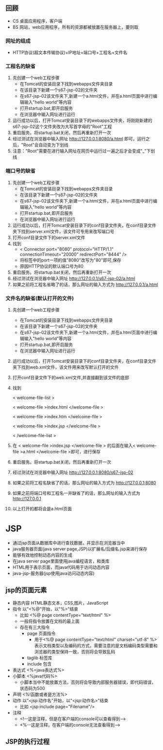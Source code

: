 ## 回顾
* CS 桌面应用程序，客户端
* BS 网站，web应用程序，所有的资源都被放置在服务器上，要则取

### 网址的组成 
   * HTTP协议(超文本传输协议)+IP地址+端口号+工程名+文件名

### 工程名的缺省
   1. 先创建一个web工程步骤
      * 在Tomcat的安装目录下找到webapps文件夹目录
      * 在该目录下新建一个s67-jsp-02的文件夹
      * 在s67-jsp-02该文件夹下,新建一个a.html文件，并在a.html页面中进行编辑输入"hello world"等内容
      * 打开startup.bat,即开启服务
      * 在浏览器中输入网址进行运行
   2. 运行成功以后，打开Tomcat安装目录下的webapps文件夹，将刚刚新建的s67-jsp-02这个文件夹改为大写首字母的"Root"工程
   3. 重启服务。将startup.bat关闭，然后再重新打开一次
   4. 经过测试在浏览器中输入网址
   http://127.0.0.1:8080/a.html
   即可，运行之后，"Root"会自动变为下划线
   5. 注意："Root"需要在进行输入网址在网页中运行过一遍之后才会变成"_"下划线

### 端口号的缺省
   1. 先创建一个web工程步骤
      * 在Tomcat的安装目录下找到webapps文件夹目录
      * 在该目录下新建一个s67-jsp-02的文件夹
      * 在s67-jsp-02该文件夹下,新建一个a.html文件，并在a.html页面中进行编辑输入"hello world"等内容
      * 打开startup.bat,即开启服务
      * 在浏览器中输入网址进行运行
   2. 运行成功以后，打开Tomcat安装目录下的conf目录文件夹，在conf目录文件夹下找到server.xml文件，该文件可专用来改写端口号
   3. 打开conf目录文件下的server.xml文件
   4. 找到
      * &lt; Connector port="8080" protocol="HTTP/1.1" connectionTimeout="20000" redirectPort="8444" /&gt;
      * 将标签中的port一项的值"8080"改写为"80"即可,保存
      * 原因HTTP协议的默认端口号为80
   3. 重启服务。将startup.bat关闭，然后再重新打开一次
   4. 经过测试在浏览器中输入网址
   http://127.0.0.1/s67-jsp-02/a.html
   5. 如果之前将工程名省略了的话，那么网址的输入方式为
   http://127.0.0.1/a.html

### 文件名的缺省(默认打开的文件)
   1. 先创建一个web工程步骤
      * 在Tomcat的安装目录下找到webapps文件夹目录
      * 在该目录下新建一个s67-jsp-02的文件夹
      * 在s67-jsp-02该文件夹下,新建一个a.html文件，并在a.html页面中进行编辑输入"hello world"等内容
      * 打开startup.bat,即开启服务
      * 在浏览器中输入网址进行运行
   2. 运行成功以后，打开Tomcat安装目录下的conf目录文件夹，在conf目录文件夹下找到web.xml文件，该文件用来改写默认打开的文件
   3. 打开conf目录文件下的web.xml文件,并直接翻到该文件的底部
   4. 找到

      &lt; welcome-file-list &gt;

      &lt; welcome-file &gt;index.html &lt;/welcome-file &gt;

      &lt; welcome-file &gt;index.htm &lt;/welcome-file &gt;

      &lt; welcome-file &gt;index.jsp &lt;/welcome-file &gt;

      &lt; /welcome-file-list &gt;

   4. 在 &lt; welcome-file &gt;index.jsp &lt;/welcome-file &gt; 的后面在输入&lt; welcome-file &gt;a.html &lt;/welcome-file &gt;即可，进行保存
   3. 重启服务。将startup.bat关闭，然后再重新打开一次
   4. 经过测试在浏览器中输入网址
   http://127.0.0.1:8080/s67-jsp-02
   5. 如果之前将工程名缺省了的话，那么网址的输入方式为
   http://127.0.0.1:8080
   6. 如果之前将端口号和工程名一并缺省了的话，那么网址的输入方式为
   http://127.0.0.1
   7. 以上打开的都将会是a.html页面

# JSP
 
 * 通过jsp页面从数据库中进行查找数据，并显示在浏览器当中
 * java服务器页面(java server page,JSP)以扩展名/后缀名.jsp来进行保存
 * 能够有效地控制动态内容的生成
 * 在java server page里面使用java编程语言，和类库
 * HTML用于表示页面，而java代码用于访问动态内容
 * java-jsp-服务器(jsp使用java访问动态内容)
 
 ## jsp的页面元素
 * 静态内容 HTML静态文本，CSS,图片，JavaScript
 * 指令 以"<%@"开始，以"%>"结束
    * 比如 <%@ page contentType="text/html" %>
    * 一般将指令放置在文档的最上面
    * 存在有三大指令
       * page 页面指令
          * 用于<%@ page contentType="text/html" charset="utf-8" %>表示文档类型以及编码的方式，需要注意的是文档编码类型需要和浏览器的类型保持一致，否则将会导致乱码
       * taglib 标签库
       * include 包含
 * 表达式 <%=java表达式%>
 * 小脚本 <%java代码%>
    * 小脚本当中不能放置方法，否则将会导致内部服务器错误，即代码错误，状态码为500
 * 声明 <%!函数或者是方法%>
 * 动作 以"&lt;jsp:动作名"开始，以"&lt;jsp:动作名&gt;"结束
    * 比如 &lt;jsp:include page="Filename"/&gt;
 * 注释 
    * &lt;!--这是注释，但是在客户端的console可以查看得到--&gt;
    * &lt;%--这是注释，在客户端的console无法查看得到--&gt;

## JSP的执行过程



